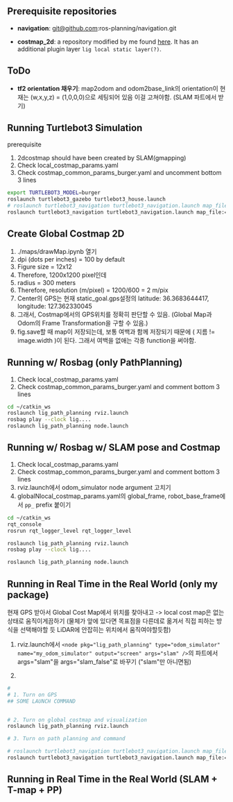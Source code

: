 ## Prerequisite repositories

* **navigation**: git@github.com:ros-planning/navigation.git

* **costmap_2d**: a repository modified by me found [here](). It has an additional plugin layer `lig local static layer(?)`.



## ToDo

* **tf2 orientation 채우기**: map2odom and odom2base_link의 orientation이 현재는 (w,x,y,z) = (1,0,0,0)으로 세팅되어 있음 이걸 고쳐야함. (SLAM 파트에서 받기)


## Running Turtlebot3 Simulation

prerequisite

1. 2dcostmap should have been created by SLAM(gmapping) 
2. Check local_costmap_params.yaml
3. Check costmap_common_params_burger.yaml and uncomment bottom 3 lines

```sh
export TURTLEBOT3_MODEL=burger
roslaunch turtlebot3_gazebo turtlebot3_house.launch
# roslaunch turtlebot3_navigation turtlebot3_navigation.launch map_file:=$HOME/map.yaml #$HOME is where map.yaml is saved
roslaunch turtlebot3_navigation turtlebot3_navigation.launch map_file:=/home/suhu/map.yaml #$HOME is where map.yaml is saved
```

## Create Global Costmap 2D 

1. ./maps/drawMap.ipynb 열기 
2. dpi (dots per inches) = 100 by default
3. Figure size = 12x12
4. Therefore, 1200x1200 pixel인데
5. radius = 300 meters
6. Therefore, resolution (m/pixel) = 1200/600 = 2 m/pix
7. Center의 GPS는 현재 static_goal.gps설정의 latitude: 36.3683644417, longitude: 127.362330045
8. 그래서, Costmap에서의 GPS위치를 정확히 판단할 수 있음. (Global Map과 Odom의 Frame Transformation을 구할 수 있음.)
9. fig.save할 때 map이 저장되는데, 보통 여백과 함께 저장되기 때문에 ( 지름 != image.width )이 된다. 그래서 여백을 없애는 각종 function을 써야함.


## Running w/ Rosbag (only PathPlanning)

1. Check local_costmap_params.yaml
2. Check costmap_common_params_burger.yaml and comment bottom 3 lines

```sh
cd ~/catkin_ws
roslaunch lig_path_planning rviz.launch
rosbag play --clock lig....
roslaunch lig_path_planning node.launch
```

## Running w/ Rosbag w/ SLAM pose and Costmap 

1. Check local_costmap_params.yaml
2. Check costmap_common_params_burger.yaml and comment bottom 3 lines
3. rviz.launch에서 odom_simulator node argument 고치기
4. globalNlocal_costmap_params.yaml의 global_frame, robot_base_frame에서 `pp_` prefix 붙이기

```sh
cd ~/catkin_ws
rqt_console
rosrun rqt_logger_level rqt_logger_level

roslaunch lig_path_planning rviz.launch
rosbag play --clock lig....

roslaunch lig_path_planning node.launch
```


## Running in Real Time in the Real World (only my package)

현재 GPS 받아서 Global Cost Map에서 위치를 찾아내고 -> local cost map은 없는 상태로 움직이게끔하기 (물체가 앞에 있다면 목표점을 다른데로 옮겨서 직접 피하는 방식을 선택해야할 듯 LiDAR에 안잡히는 위치에서 움직여야할듯함)

1. rviz.launch에서 `<node pkg="lig_path_planning" type="odom_simulator" name="my_odom_simulator" output="screen" args="slam" />`의 파트에서 args="slam"을 args="slam_false"로 바꾸기 ("slam"만 아니면됨)

2.

```sh
# 
# 1. Turn on GPS
## SOME LAUNCH COMMAND


# 2. Turn on global costmap and visualization
roslaunch lig_path_planning rviz.launch

# 3. Turn on path planning and command

# roslaunch turtlebot3_navigation turtlebot3_navigation.launch map_file:=$HOME/map.yaml #$HOME is where map.yaml is saved
roslaunch turtlebot3_navigation turtlebot3_navigation.launch map_file:=/home/suhu/map.yaml #$HOME is where map.yaml is saved
```

## Running in Real Time in the Real World (SLAM + T-map + PP)


